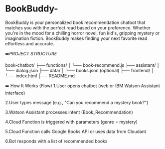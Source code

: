 # BookBuddy-
BookBuddy is your personalized book recommendation  chatbot that matches you with the perfect read based on your preference. Whether you're in the mood for a chilling horror novel, fun kid's,  gripping mystery or imagination fiction. BookBuddy makes finding your next favorite read effortless and accurate.


➡️*PROJECT STRUCTURE*

book-chatbot/
├── functions/
│   └── book-recommend.js
├── assistant/
│   └── dialog.json
├── data/
│   └── books.json (optional)
├── frontend/
│   └── index.html
├── README.md

➡️ How It Works (Flow)
1.User opens chatbot (web or IBM Watson Assistant interface)

2.User types message (e.g., "Can you recommend a mystery book?")

3.Watson Assistant processes intent (Book_Recommendation)

4.Cloud Function is triggered with parameters (genre = mystery)

5.Cloud Function calls Google Books API or uses data from Cloudant

6.Bot responds with a list of recommended books
